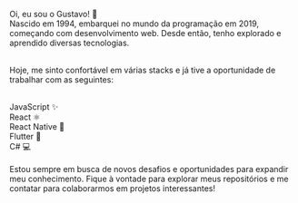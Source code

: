 Oi, eu sou o Gustavo! 👋<br>
Nascido em 1994, embarquei no mundo da programação em 2019, começando com desenvolvimento web. Desde então, tenho explorado e aprendido diversas tecnologias.<br><br>

Hoje, me sinto confortável em várias stacks e já tive a oportunidade de trabalhar com as seguintes:<br><br>

JavaScript ✨<br>
React ⚛️<br>
React Native 📱<br>
Flutter 🦋<br>
C# 💻<br><br>
Estou sempre em busca de novos desafios e oportunidades para expandir meu conhecimento. Fique à vontade para explorar meus repositórios e me contatar para colaborarmos em projetos interessantes!
